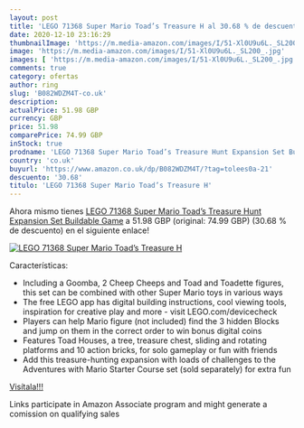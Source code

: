 ```yaml
---
layout: post
title: 'LEGO 71368 Super Mario Toad’s Treasure H al 30.68 % de descuento'
date: 2020-12-10 23:16:29
thumbnailImage: 'https://m.media-amazon.com/images/I/51-Xl0U9u6L._SL200_.jpg'
image: 'https://m.media-amazon.com/images/I/51-Xl0U9u6L._SL200_.jpg'
images: [ 'https://m.media-amazon.com/images/I/51-Xl0U9u6L._SL200_.jpg' ]
comments: true
category: ofertas
author: ring
slug: 'B082WDZM4T-co.uk'
description:
actualPrice: 51.98 GBP
currency: GBP
price: 51.98
comparePrice: 74.99 GBP
inStock: true
prodname: 'LEGO 71368 Super Mario Toad’s Treasure Hunt Expansion Set Buildable Game'
country: 'co.uk'
buyurl: 'https://www.amazon.co.uk/dp/B082WDZM4T/?tag=tolees0a-21'
descuento: '30.68'
titulo: 'LEGO 71368 Super Mario Toad’s Treasure H'
---
```


Ahora mismo tienes [LEGO 71368 Super Mario Toad’s Treasure Hunt Expansion Set Buildable Game](https://www.amazon.co.uk/dp/B082WDZM4T/?tag=tolees0a-21) a 51.98 GBP (original: 74.99 GBP) (30.68 %  de descuento) en el siguiente enlace!

[![LEGO 71368 Super Mario Toad’s Treasure H](https://m.media-amazon.com/images/I/51-Xl0U9u6L._SL200_.jpg)](https://www.amazon.co.uk/dp/B082WDZM4T/?tag=tolees0a-21)

Características:

- Including a Goomba, 2 Cheep Cheeps and Toad and Toadette figures, this set can be combined with other Super Mario toys in various ways
- The free LEGO app has digital building instructions, cool viewing tools, inspiration for creative play and more - visit LEGO.com/devicecheck
- Players can help Mario figure (not included) find the 3 hidden Blocks and jump on them in the correct order to win bonus digital coins
- Features Toad Houses, a tree, treasure chest, sliding and rotating platforms and 10 action bricks, for solo gameplay or fun with friends
- Add this treasure-hunting expansion with loads of challenges to the Adventures with Mario Starter Course set (sold separately) for extra fun

[Visítala!!!](https://www.amazon.co.uk/dp/B082WDZM4T/?tag=tolees0a-21)

Links participate in Amazon Associate program and might generate a comission on qualifying sales
